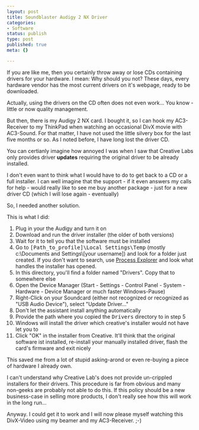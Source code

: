 ```yaml
---
layout: post
title: Soundblaster Audigy 2 NX Driver
categories:
- Software
status: publish
type: post
published: true
meta: {}

---
```

<p>If you are like me, then you certainly throw away or lose CDs containing drivers for your hardware. I mean: Why should you not? These days, every hardware vendor has the most current drivers on it's webpage, ready to be downloaded.</p>
<p>Actually, using the drivers on the CD often does not even work... You know - little or now quality management.</p>
<p>But then, there is my Audigy 2 NX card. I bought it, so I can hook my AC3-Receiver to my ThinkPad when watching an occasional DivX movie with AC3-Sound. For that matter, I have not used the little silvery box for the last five months or so. As I noted before, I have long lost the driver CD.</p>
<p>You can certianly imagine how annoyed I was when I saw that Creative Labs only provides driver <b>updates</b> requiring the original driver to be already installed.</p>
<p>I don't even want to think what I would have to do to get back to a CD or a full installer. I can well imagine that the support - if it even answers my calls for help - would really like to see me buy another package - just for a new driver CD (which I will lose again - eventually)</p>
<p>So, I needed another solution.</p>
<p>This is what I did:</p>
<ol>
 <li>Plug in your the Audigy and turn it on</li>
<li>Download and run the driver installer (the older of both versions)</li>
 <li>Wait for it to tell you that the software must be installed</li>
  <li>Go to <tt>[Path_to_profile]\Local Settings\Temp</tt> (mostly c:\Documents and Settings\[your username]) and look for a folder just created. If you don't want to search, use <a href="http://www.sysinternals.com/ntw2k/freeware/procexp.shtml">Process Explorer</a> and look what handles the installer has opened.</li>
 <li>In this directory, you'll find a folder named "Drivers". Copy that to somewhere else</li>
 <li>Open the Device Manager (Start - Settings - Control Panel - System - Hardware - Device Manager or much faster Windows-Pause)</li>
  <li>Right-Click on your Soundcard (either not recognized or recognized as "USB Audio Device"), select "Update Driver..."</li>
  <li>Don't let the assistant install anything automatically</li>
  <li>Provide the path where you copied the <tt>Drivers</tt> directory to in step 5</li>
  <li>Windows will install the driver which creative's installer would not have let you to</li>
  <li>Click "OK" in the installer from Creative. It'll think that the original software ist installed, re-install your manually installed driver, flash the card's firmware and exit nicely</li>
</ol>
<p>This saved me from a lot of stupid asking-arond or even re-buying a piece of hardware I already own.</p>
<p>I can't understand why Creative Lab's does not provide un-crippled installers for their drivers. This procedure is far from obvious and many non-geeks are probably not able to do this. If this policy should be a new business-case in selling more products, I don't really see how this will work in the long run...</p>
<p>Anyway. I could get it to work and I will now please myself watching this DivX-Video using my beamer and my AC3-Receiver. ;-)</p>
